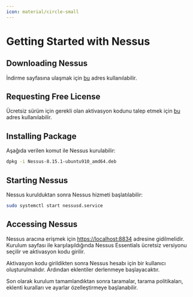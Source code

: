 ```yaml
---
icon: material/circle-small
---
```


# Getting Started with Nessus

## Downloading Nessus

İndirme sayfasına ulaşmak için [bu](https://www.tenable.com/downloads/nessus?loginAttempted=true) adres kullanılabilir.

## Requesting Free License

Ücretsiz sürüm için gerekli olan aktivasyon kodunu talep etmek için [bu](https://www.tenable.com/products/nessus/activation-code) adres kullanılabilir.

## Installing Package

Aşağıda verilen komut ile Nessus kurulabilir:

```bash
dpkg -i Nessus-8.15.1-ubuntu910_amd64.deb
```

## Starting Nessus

Nessus kurulduktan sonra Nessus hizmeti başlatılabilir:

```bash
sudo systemctl start nessusd.service
```

## Accessing Nessus

Nessus aracına erişmek için [https://localhost:8834](https://localhost:8834) adresine gidilmelidir. Kurulum sayfası ile karşılaşıldığında Nessus Essentials ücretsiz versiyonu seçilir ve aktivasyon kodu girilir.

Aktivasyon kodu girildikten sonra Nessus hesabı için bir kullanıcı oluşturulmalıdır. Ardından eklentiler derlenmeye başlayacaktır.

Son olarak kurulum tamamlandıktan sonra taramalar, tarama politikaları, eklenti kuralları ve ayarlar özelleştirmeye başlanabilir.
